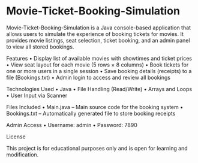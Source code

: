 # Movie-Ticket-Booking-Simulation
Movie-Ticket-Booking-Simulation is a Java console-based application that allows users to simulate the experience of booking tickets for movies. It provides movie listings, seat selection, ticket booking, and an admin panel to view all stored bookings.


Features
	•	Display list of available movies with showtimes and ticket prices
	•	View seat layout for each movie (5 rows × 8 columns)
	•	Book tickets for one or more users in a single session
	•	Save booking details (receipts) to a file (Bookings.txt)
	•	Admin login to access and review all bookings


Technologies Used
	•	Java
	•	File Handling (Read/Write)
	•	Arrays and Loops
	•	User Input via Scanner


Files Included
	•	Main.java – Main source code for the booking system
	•	Bookings.txt – Automatically generated file to store booking receipts


Admin Access
	•	Username: admin
	•	Password: 7890


License

This project is for educational purposes only and is open for learning and modification.
